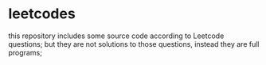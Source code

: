 leetcodes
=========
this repository includes some source code according to Leetcode questions; 
but they are not solutions to those questions, instead they are full programs;
